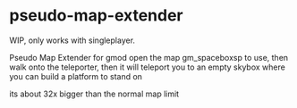 # pseudo-map-extender
WIP, only works with singleplayer.

Pseudo Map Extender for gmod
open the map gm_spaceboxsp to use, then walk onto the teleporter, 
then it will teleport you to an empty skybox where you can build a platform to stand on

its about 32x bigger than the normal map limit
